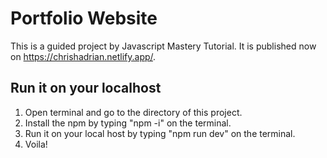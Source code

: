 # Portfolio Website
This is a guided project by Javascript Mastery Tutorial. It is published now on https://chrishadrian.netlify.app/.

## Run it on your localhost
1. Open terminal and go to the directory of this project.
2. Install the npm by typing "npm -i" on the terminal.
3. Run it on your local host by typing "npm run dev" on the terminal.
4. Voila!
